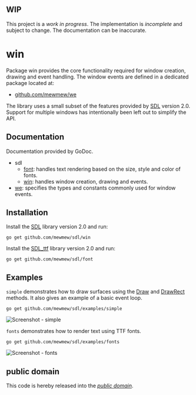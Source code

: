 WIP
---

This project is a *work in progress*. The implementation is *incomplete* and
subject to change. The documentation can be inaccurate.

win
===

Package win provides the core functionality required for window creation,
drawing and event handling. The window events are defined in a dedicated package
located at:

- [github.com/mewmew/we][]

The library uses a small subset of the features provided by [SDL][libsdl]
version 2.0. Support for multiple windows has intentionally been left out to
simplify the API.

[github.com/mewmew/we]: https://github.com/mewmew/we
[libsdl]: http://www.libsdl.org/

Documentation
-------------

Documentation provided by GoDoc.

- sdl
   - [font][sdl/font]: handles text rendering based on the size, style and color
   of fonts.
   - [win][sdl/win]: handles window creation, drawing and events.
- [we][]: specifies the types and constants commonly used for window events.

[sdl/font]: http://godoc.org/github.com/mewmew/sdl/font
[sdl/win]: http://godoc.org/github.com/mewmew/sdl/win
[we]: http://godoc.org/github.com/mewmew/we

Installation
------------

Install the [SDL][libsdl] library version 2.0 and run:

	go get github.com/mewmew/sdl/win

Install the [SDL_ttf][] library version 2.0 and run:

	go get github.com/mewmew/sdl/font

[SDL_ttf]: http://www.libsdl.org/projects/SDL_ttf/

Examples
--------

`simple` demonstrates how to draw surfaces using the [Draw][] and [DrawRect][]
methods. It also gives an example of a basic event loop.

	go get github.com/mewmew/sdl/examples/simple

![Screenshot - simple](https://raw.github.com/mewmew/sdl/master/examples/simple/simple.png)

[Draw]: http://godoc.org/github.com/mewmew/sdl/win#Image.Draw
[DrawRect]: http://godoc.org/github.com/mewmew/sdl/win#Image.DrawRect

`fonts` demonstrates how to render text using TTF fonts.

	go get github.com/mewmew/sdl/examples/fonts

![Screenshot - fonts](https://raw.github.com/mewmew/sdl/master/examples/fonts/fonts.png)

public domain
-------------

This code is hereby released into the *[public domain][]*.

[public domain]: https://creativecommons.org/publicdomain/zero/1.0/

